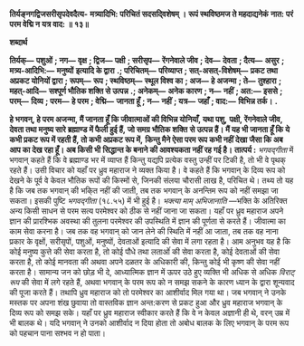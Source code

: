 **तिर्यङ्नगद्विजसरीसृपदेवदैत्य-** **मत्र्यादिभि: परिचितं सदसदि्वशेषम् ।** **रूपं स्थविष्ठमज ते महदाद्यनेकं** **नात: परं परम वेद्मि न यत्र वाद: ॥ १३॥** 

**शब्दार्थ** 

**तिर्यक्—** **पशुओं** **; नग—** **वृक्ष** **; द्विज—** **पक्षी** **; सरीसृप—** **रेंगनेवाले जीव** **; देव—** **देवता** **; दैत्य—** **असुर** **; मत्र्य-आदिभि:—** **मनुष्यों** **इत्यादि के द्वारा** **.; परिचितम्—** **परिव्याप्त** **; सत्-असत्-विशेषम्—** **प्रकट तथा अप्रकट योनियों द्वारा** **; रूपम्—** **रूप** **; स्थविष्ठम्—** **स्थूल विश्व का** **; अज—** **हे अजन्मा** **; ते—** **तुश्हारा** **; महत्-आदि—** **सश्पूर्ण भौतिक शक्ति से उत्पन्न** **.; अनेकम्—** **अनेक कारण** **; न—** **नहीं** **; अत:—** **इससे** **; परम्—** **दिव्य** **; परम—** **हे परम** **; वेद्मि—** **जानता हूँ** **; न—** **नहीं** **; यत्र—** **जहाँ** **; वाद:—** **विभिन्न तर्क।** **.** 

**हे भगवन्, हे परम अजन्मा, मैं जानता हूँ कि जीवात्माओं की विभिन्न योनियाँ, यथा पशु,** **पक्षी, रेंगनेवाले जीव, देवता तथा मनुष्य सारे ब्रह्माण्ड में फैली हुई हैं, जो समग्र भौतिक शक्ति** **से उत्पन्न हैं। मैं यह भी जानता हूँ कि ये कभी प्रकट रूप में रहती हैं, तो कभी अप्रकट रूप में,** **किन्तु मैने ऐसा परम रूप कभी नहीं देखा जैसा कि अब आप का देख रहा हूँ। अब किसी भी** **सिद्धान्त के बनाने की आवश्यकता नहीं रह गई है।** **तात्पर्य :** *भगवद्गीता* में भगवान् कहते हैं कि वे ब्रह्माण्ड भर में व्याप्त हैं किन्तु यद्यपि प्रत्येक वस्तु उन्हीं पर टिकी है, तो भी वे पृथक् रहते हैं। उसी विचार को यहाँ पर ध्रुव महाराज ने व्यक्त किया है। वे कहते हैं कि भगवान् के दिव्य रूप को देखने के पूर्व वे केवल भौतिक रूपों की किस्मों से, जिनकी संलया चौरासी लाख है, परिचित थे। तथ्य तो यह है कि जब तक भगवान् की भकि्त नहीं की जाती, तब तक भगवान् के अनन्तिम रूप को नहीं समझा जा सकता। इसकी पुष्टि *भगवद्गीता*  (१८.५५) में भी हुई है। *भक्त्या माम् अभिजानाति* —भक्ति के अतिरिक्त अन्य किसी साधन से परम सत्य परमेश्वर को ठीक से नहीं जाना जा सकता। यहाँ पर ध्रुव महाराज अपने ज्ञान की प्रारश्भिक अवस्था की तुलना परमेश्वर की उपस्थिति में ज्ञान की पूर्णता से करते हैं। जीवात्मा का काम सेवा करना है। जब तक वह भगवान् को जान लेने की स्थिति में नहीं आ जाता, तब तक वह नाना प्रकार के वृक्षों, सरीसृपों, पशुओं, मनुष्यों, देवताओं इत्यादि की सेवा में लगा रहता है। आम अनुभव यह है कि कोई मनुष्य कुत्ते की सेवा करता है, तो कोई पौधे तथा लताओंं की सेवा करता है, कोई देवताओं की सेवा करता है, तो कोई मानवता की अथवा अपने दळतर के अधिकारी की, किन्तु कोई भी कृष्ण की सेवा नहीं करता है। सामान्य जन को छोड़ भी दे, आध्यात्मिक ज्ञान में ऊपर उठे हुए व्यक्ति भी अधिक से अधिक *विराट् रूप* की सेवा में लगे रहते हैं, अथवा भगवान् के परम रूप को न समझ सकने के कारण ध्यान के द्वारा शून्यवाद की पूजा करते हैं। तथापि ध्रुव महाराज को तो परमेश्वर का आशीर्वाद मिल गया था। जब भगवान् ने उनके मस्तक पर अपना शंख छुवाया तो वास्तविक ज्ञान अन्त:करण से प्रकट हुआ और ध्रुव महाराज भगवान् के दिव्य रूप को समझ सके। यहाँ पर ध्रुव महाराज स्वीकार करते हैं कि वे न केवल अज्ञानी ही थे, वरन् उम्र में भी बालक थे। यदि भगवान् ने उनको आशीर्वाद न दिया होता तो अबोध बालक के लिए भगवान् के परम रूप को पहचान पाना सश्भव न हो पाता।  